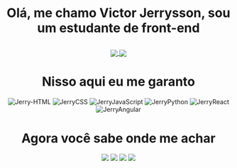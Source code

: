 <h1 align="center">Olá, me chamo Victor Jerrysson, sou um estudante de front-end</h1>

##

<div align="center">
  <a href="https://github.com/anuraghazra/github-readme-stats">
    <img align="center" src="https://github-readme-stats.vercel.app/api?username=VictorJGB&theme=tokyonight&repo=github-readme-stats" />
  </a>
  <a href="https://github.com/anuraghazra/convoychat">
    <img align="center" src="https://github-readme-stats.vercel.app/api/top-langs/?username=VictorJGB&layout=compact&theme=tokyonight&repo=convoychat" />
  </a>
</div>
  
##

<div align="center" style="display: inline_block">
  <h1 align="center">Nisso aqui eu me garanto</h1>
  <img align="center" alt="Jerry-HTML" src="https://img.shields.io/badge/HTML5-E34F26?style=for-the-badge&logo=html5&logoColor=white">
  <img align="center" alt="JerryCSS" src="https://img.shields.io/badge/CSS3-1572B6?style=for-the-badge&logo=css3&logoColor=white"/>
  <img align="center" alt="JerryJavaScript" src="https://img.shields.io/badge/JavaScript-323330?style=for-the-badge&logo=javascript&logoColor=F7DF1E"/>
  <img align="center" alt="JerryPython" src="https://img.shields.io/badge/Python-FFD43B?style=for-the-badge&logo=python&logoColor=blue"/>
  <img align="center" alt="JerryReact" src="https://img.shields.io/badge/React-20232A?style=for-the-badge&logo=react&logoColor=61DAFB"/>
  <img align="center" alt="JerryAngular" src="https://img.shields.io/badge/Angular-DD0031?style=for-the-badge&logo=angular&logoColor=white"/>
</div>
  
##
  
<div align="center">
  <h1>Agora você sabe onde me achar</h1>
  <a href="https://instagram.com/rafaballerini" target="_blank"><img src="https://img.shields.io/badge/-Instagram-%23E4405F?style=for-the-badge&logo=instagram&logoColor=white" target="_blank"></a>
  <a href="https://api.whatsapp.com/send?phone=5588996248942&text=Olá, me chamo Victor" target="_blank"><img src="https://img.shields.io/badge/WhatsApp-25D366?style=for-the-badge&logo=whatsapp&logoColor=white" target="_blank"></a>
  <a href = "mailto:contatovictorjerrysson@gmail.com"><img src="https://img.shields.io/badge/-Gmail-%23333?style=for-the-badge&logo=gmail&logoColor=white" target="_blank"></a>
  <a href="https://www.linkedin.com/in/victor-jerrysson-gama-bastos-084793203" target="_blank"><img src="https://img.shields.io/badge/-LinkedIn-%230077B5?style=for-the-badge&logo=linkedin&logoColor=white" target="_blank"></a> 
</div>

